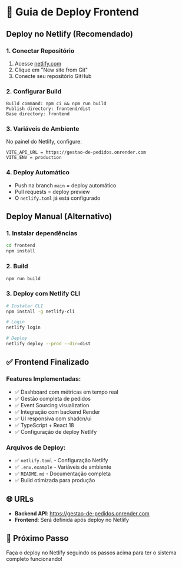 # 🚀 Guia de Deploy Frontend

## Deploy no Netlify (Recomendado)

### 1. Conectar Repositório
1. Acesse [netlify.com](https://netlify.com)
2. Clique em "New site from Git"
3. Conecte seu repositório GitHub

### 2. Configurar Build
```
Build command: npm ci && npm run build
Publish directory: frontend/dist
Base directory: frontend
```

### 3. Variáveis de Ambiente
No painel do Netlify, configure:
```
VITE_API_URL = https://gestao-de-pedidos.onrender.com
VITE_ENV = production
```

### 4. Deploy Automático
- Push na branch `main` = deploy automático
- Pull requests = deploy preview
- O `netlify.toml` já está configurado

## Deploy Manual (Alternativo)

### 1. Instalar dependências
```bash
cd frontend
npm install
```

### 2. Build
```bash
npm run build
```

### 3. Deploy com Netlify CLI
```bash
# Instalar CLI
npm install -g netlify-cli

# Login
netlify login

# Deploy
netlify deploy --prod --dir=dist
```

## ✅ Frontend Finalizado

### Features Implementadas:
- ✅ Dashboard com métricas em tempo real
- ✅ Gestão completa de pedidos
- ✅ Event Sourcing visualization
- ✅ Integração com backend Render
- ✅ UI responsiva com shadcn/ui
- ✅ TypeScript + React 18
- ✅ Configuração de deploy Netlify

### Arquivos de Deploy:
- ✅ `netlify.toml` - Configuração Netlify
- ✅ `.env.example` - Variáveis de ambiente
- ✅ `README.md` - Documentação completa
- ✅ Build otimizada para produção

## 🌐 URLs
- **Backend API**: https://gestao-de-pedidos.onrender.com
- **Frontend**: Será definida após deploy no Netlify

## 🎯 Próximo Passo
Faça o deploy no Netlify seguindo os passos acima para ter o sistema completo funcionando!